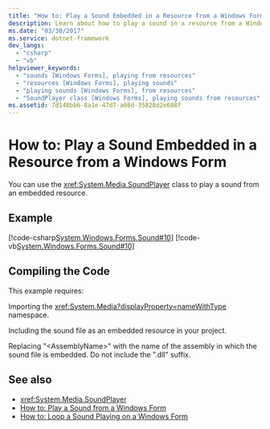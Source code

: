 ```yaml
---
title: "How to: Play a Sound Embedded in a Resource from a Windows Form"
description: Learn about how to play a sound in a resource from a Windows Form by using the SoundPlayer class, via C# and Visual Basic code examples.
ms.date: "03/30/2017"
ms.service: dotnet-framework
dev_langs: 
  - "csharp"
  - "vb"
helpviewer_keywords: 
  - "sounds [Windows Forms], playing from resources"
  - "resources [Windows Forms], playing sounds"
  - "playing sounds [Windows Forms], from resources"
  - "SoundPlayer class [Windows Forms], playing sounds from resources"
ms.assetid: 7d148bb6-8a1e-47d7-a08d-35828d2e688f
---
```

# How to: Play a Sound Embedded in a Resource from a Windows Form

You can use the <xref:System.Media.SoundPlayer> class to play a sound from an embedded resource.  
  
## Example  

 [!code-csharp[System.Windows.Forms.Sound#10](~/samples/snippets/csharp/VS_Snippets_Winforms/System.Windows.Forms.Sound/CS/soundtestform.cs#10)]
 [!code-vb[System.Windows.Forms.Sound#10](~/samples/snippets/visualbasic/VS_Snippets_Winforms/System.Windows.Forms.Sound/VB/soundtestform.vb#10)]  
  
## Compiling the Code  

 This example requires:  
  
 Importing the <xref:System.Media?displayProperty=nameWithType> namespace.  
  
 Including the sound file as an embedded resource in your project.  
  
 Replacing "\<AssemblyName>" with the name of the assembly in which the sound file is embedded. Do not include the ".dll" suffix.  
  
## See also

- <xref:System.Media.SoundPlayer>
- [How to: Play a Sound from a Windows Form](how-to-play-a-sound-from-a-windows-form.md)
- [How to: Loop a Sound Playing on a Windows Form](how-to-loop-a-sound-playing-on-a-windows-form.md)
